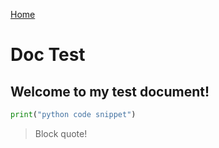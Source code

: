 [Home](README.md)

# Doc Test

## Welcome to my test document!
```python
print("python code snippet")
```
> Block quote!
